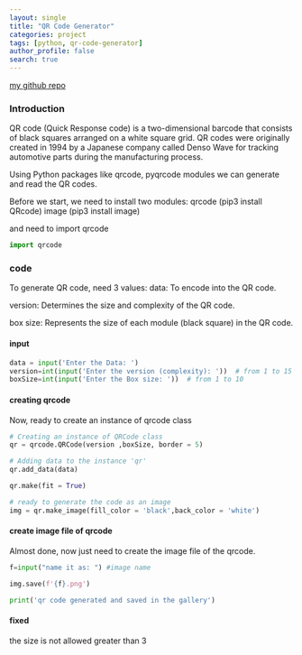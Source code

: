```yaml
---
layout: single
title: "QR Code Generator"
categories: project
tags: [python, qr-code-generator]
author_profile: false
search: true
---
```


[my github repo](https://github.com/HenryChung98/qrCodeGenerator)

### Introduction

QR code (Quick Response code) is a two-dimensional barcode that consists of black squares arranged on a white square grid. QR codes were originally created in 1994 by a Japanese company called Denso Wave for tracking automotive parts during the manufacturing process.

Using Python packages like qrcode, pyqrcode modules we can generate and read the QR codes.

Before we start, we need to install two modules:
qrcode (pip3 install QRcode)
image (pip3 install image)

and need to import qrcode

```python
import qrcode
```

### code

To generate QR code, need 3 values:
data: To encode into the QR code.

version: Determines the size and complexity of the QR code.

box size: Represents the size of each module (black square) in the QR code.

#### input

```python
data = input('Enter the Data: ')
version=int(input('Enter the version (complexity): '))  # from 1 to 15
boxSize=int(input('Enter the Box size: '))  # from 1 to 10
```

#### creating qrcode

Now, ready to create an instance of qrcode class

```python
# Creating an instance of QRCode class
qr = qrcode.QRCode(version ,boxSize, border = 5)

# Adding data to the instance 'qr'
qr.add_data(data)

qr.make(fit = True)

# ready to generate the code as an image
img = qr.make_image(fill_color = 'black',back_color = 'white')
```

#### create image file of qrcode

Almost done, now just need to create the image file of the qrcode.

```python
f=input("name it as: ") #image name

img.save(f'{f}.png')

print('qr code generated and saved in the gallery')
```

#### fixed

the size is not allowed greater than 3
